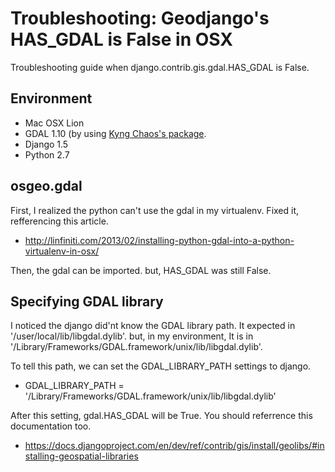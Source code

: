 Troubleshooting: Geodjango's HAS\_GDAL is False in OSX
======================================================

Troubleshooting guide when django.contrib.gis.gdal.HAS\_GDAL is False.

Environment
-----------

-   Mac OSX Lion
-   GDAL 1.10 (by using [Kyng Chaos's
    package](http://www.kyngchaos.com/software/frameworks).
-   Django 1.5
-   Python 2.7

osgeo.gdal
----------

First, I realized the python can't use the gdal in my virtualenv. Fixed
it, refferencing this article.

-   <http://linfiniti.com/2013/02/installing-python-gdal-into-a-python-virtualenv-in-osx/>

Then, the gdal can be imported. but, HAS\_GDAL was still False.

Specifying GDAL library
-----------------------

I noticed the django did'nt know the GDAL library path. It expected in
'/user/local/lib/libgdal.dylib'. but, in my environment, It is in
'/Library/Frameworks/GDAL.framework/unix/lib/libgdal.dylib'.

To tell this path, we can set the GDAL\_LIBRARY\_PATH settings to
django.

-   GDAL\_LIBRARY\_PATH =
    '/Library/Frameworks/GDAL.framework/unix/lib/libgdal.dylib'

After this setting, gdal.HAS\_GDAL will be True. You should referrence
this documentation too.

-   <https://docs.djangoproject.com/en/dev/ref/contrib/gis/install/geolibs/#installing-geospatial-libraries>

